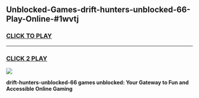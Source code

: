 
## Unblocked-Games-drift-hunters-unblocked-66-Play-Online-#1wvtj
<h3>
<a href="https://premium.freeplayer.one?title=drift-hunters-unblocked-66&ref=27F">CLICK TO PLAY</a></h3>
<hr>

<h3>
<a href="https://premium.freeplayer.one?title=drift-hunters-unblocked-66&ref=27F">CLICK 2 PLAY</a>
  
</h3>

<a href="https://premium.freeplayer.one?title=drift-hunters-unblocked-66&ref=27F"><img src="https://clearcache.store/games.png"></a>


**drift-hunters-unblocked-66 games unblocked: Your Gateway to Fun and Accessible Online Gaming**
